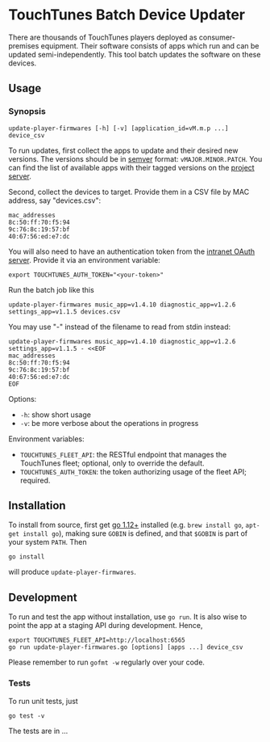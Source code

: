 # TouchTunes Batch Device Updater

There are thousands of TouchTunes players deployed as consumer-premises equipment.
Their software consists of apps which run and can be updated semi-independently.
This tool batch updates the software on these devices.

## Usage

### Synopsis

```
update-player-firmwares [-h] [-v] [application_id=vM.m.p ...] device_csv
```

To run updates, first collect the apps to update and their desired new versions.
The versions should be in [semver](https://semver.org/) format: `vMAJOR.MINOR.PATCH`. You can find the list of available apps with their tagged versions on the [project server](https://gitlab.intra.touchtunes.com).

Second, collect the devices to target. Provide them in a CSV file by MAC address, say "devices.csv":

```{csv}
mac_addresses
8c:50:ff:70:f5:94
9c:76:8c:19:57:bf
40:67:56:ed:e7:dc
```

You will also need to have an authentication token from the
[intranet OAuth server](https://intra.touchtunes.example.com/authorize/updates).
Provide it via an environment variable:

```{sh}
export TOUCHTUNES_AUTH_TOKEN="<your-token>"
```

Run the batch job like this

```{sh}
update-player-firmwares music_app=v1.4.10 diagnostic_app=v1.2.6 settings_app=v1.1.5 devices.csv
```

You may use "-" instead of the filename to read from stdin instead:

```{sh}
update-player-firmwares music_app=v1.4.10 diagnostic_app=v1.2.6 settings_app=v1.1.5 - <<EOF
mac_addresses
8c:50:ff:70:f5:94
9c:76:8c:19:57:bf
40:67:56:ed:e7:dc
EOF
```

Options:

* `-h`: show short usage
* `-v`: be more verbose about the operations in progress

Environment variables:

* `TOUCHTUNES_FLEET_API`: the RESTful endpoint that manages
       the TouchTunes fleet; optional, only to override the default.
* `TOUCHTUNES_AUTH_TOKEN`: the token authorizing usage of
       the fleet API; required.

## Installation

To install from source, first get [go 1.12+](https://golang.org/) installed (e.g. `brew install go`, `apt-get install go`),
making sure `GOBIN` is defined, and that `$GOBIN` is part of your system `PATH`. Then

```{sh}
go install
```

will produce `update-player-firmwares`.

## Development

To run and test the app without installation, use `go run`. It is also wise to point the app at a staging API during development. Hence,

```
export TOUCHTUNES_FLEET_API=http://localhost:6565
go run update-player-firmwares.go [options] [apps ...] device_csv
```

Please remember to run `gofmt -w` regularly over your code.

### Tests

To run unit tests, just

```{sh}
go test -v
```

The tests are in ...
